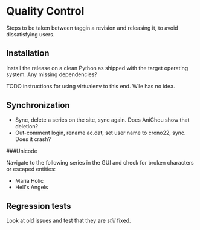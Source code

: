 Quality Control
================

Steps to be taken between taggin a revision and releasing it, to avoid dissatisfying users.

Installation
------------

Install the release on a clean Python as shipped with the target operating system. Any missing dependencies?

TODO instructions for using virtualenv to this end. Wile has no idea.

Synchronization
---------------

* Sync, delete a series on the site, sync again. Does AniChou show that deletion?
* Out-comment login, rename ac.dat, set user name to crono22, sync. Does it crash?

###Unicode

Navigate to the following series in the GUI and check for broken characters or escaped entities:

* Maria Holic
* Hell's Angels

Regression tests
----------------

Look at old issues and test that they are *still* fixed.
